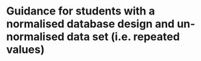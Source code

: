 # Guidance for students with a normalised database design and un-normalised data set (i.e. repeated values)


